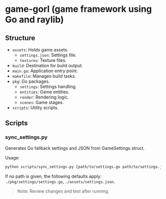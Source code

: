 <!-- LTeX: language=en-US -->
# game-gorl (game framework using Go and raylib)

## Structure
- `assets`: Holds game assets.
  - `settings.json`: Settings file.
  - `textures`: Texture files.
- `build`: Destination for build output.
- `main.go`: Application entry point.
- `makefile`: Manages build tasks.
- `pkg`: Go packages.
  - `settings`: Settings handling.
  - `entities`: Game entities.
  - `render`: Rendering logic.
  - `scenes`: Game stages.
- `scripts`: Utility scripts.

## Scripts

### sync_settings.py
Generates Go fallback settings and JSON from GameSettings struct.

Usage:
```bash
python scripts/sync_settings.py [path/to/settings.go path/to/settings.json]
```
If no path is given, the following defaults apply: `./pkg/settings/settings.go`,
`./assets/settings.json`.

> Note: Review changes and test after running.
